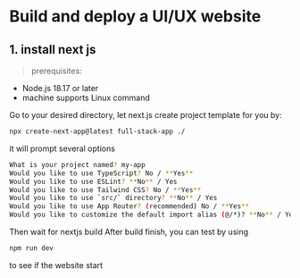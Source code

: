 # Build and deploy a UI/UX website

## 1. install next js

> prerequisites: 

- Node.js 18.17 or later
- machine supports Linux command

Go to your desired directory, let next.js create project template for you by:

```bash
npx create-next-app@latest full-stack-app ./
```
it will prompt several options

```bash
What is your project named? my-app
Would you like to use TypeScript? No / **Yes**
Would you like to use ESLint? **No** / Yes
Would you like to use Tailwind CSS? No / **Yes**
Would you like to use `src/` directory? **No** / Yes
Would you like to use App Router? (recommended) No / **Yes**
Would you like to customize the default import alias (@/*)? **No** / Yes
```

Then wait for nextjs build
After build finish, you can test by using
```bash
npm run dev
```
to see if the website start

